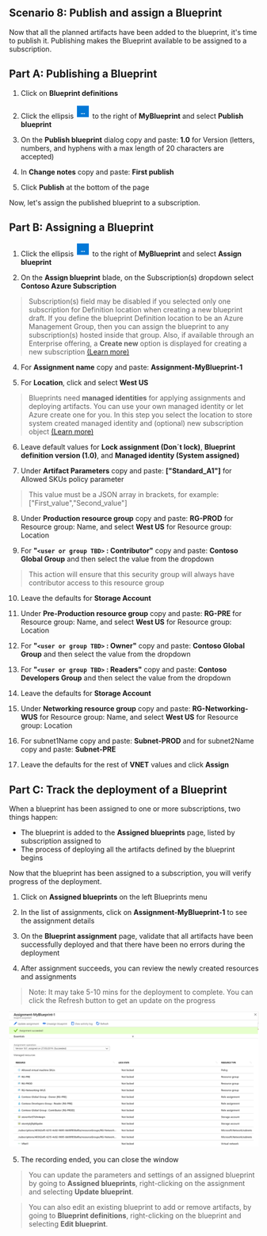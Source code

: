 ﻿## Scenario 8: Publish and assign a Blueprint

Now that all the planned artifacts have been added to the blueprint, it's time to publish it. Publishing makes the Blueprint available to be assigned to a subscription.

## Part A: Publishing a Blueprint

1. Click on **Blueprint definitions**

1. Click the ellipsis ![ellipsis icon](.\img\ellipses.png) to the right of **MyBlueprint** and select **Publish blueprint** 

1. On the **Publish blueprint** dialog copy and paste: **1.0** for Version (letters, numbers, and hyphens with a max length of 20 characters are accepted)

1. In **Change notes** copy and paste: **First publish**

1. Click **Publish** at the bottom of the page

Now, let's assign the published blueprint to a subscription.

## Part B: Assigning a Blueprint

1. Click the ellipsis ![ellipsis icon](.\img\ellipses.png) to the right of **MyBlueprint** and select **Assign blueprint**

1. On the **Assign blueprint** blade, on the Subscription(s) dropdown select **Contoso Azure Subscription** 

> Subscription(s) field may be disabled if you selected only one subscription for Definition location when creating a new blueprint draft. If you define the blueprint Definition location to be an Azure Management Group, then you can assign the blueprint to any subscription(s) hosted inside that group. Also, if available through an Enterprise offering, a **Create new** option is displayed for creating a new subscription [(Learn more)](https://docs.microsoft.com/en-us/azure/governance/blueprints/create-blueprint-portal#create-a-blueprint)

4. For **Assignment name** copy and paste: **Assignment-MyBlueprint-1**

1. For **Location**, click and select **West US**

> Blueprints need **managed identities** for applying assignments and deploying artifacts. You can use your own managed identity or let Azure create one for you. In this step you select the location to store system created managed identity and (optional) new subscription object [(Learn more)](https://docs.microsoft.com/en-us/azure/active-directory/managed-identities-azure-resources/overview)

6. Leave default values for **Lock assignment (Don´t lock)**, **Blueprint definition version (1.0)**, and **Managed identity (System assigned)**

1. Under **Artifact Parameters** copy and paste: **["Standard_A1"]** for Allowed SKUs policy parameter

> This value must be a JSON array in brackets, for example: ["First_value","Second_value"]

8. Under **Production resource group** copy and paste: **RG-PROD** for Resource group: Name, and select **West US** for Resource group: Location

1. For **"`<user or group TBD>` : Contributor"** copy and paste: **Contoso Global Group** and then select the value from the dropdown

> This action will ensure that this security group will always have contributor access to this resource group

10. Leave the defaults for **Storage Account**

1. Under **Pre-Production resource group** copy and paste: **RG-PRE** for Resource group: Name, and select **West US** for Resource group: Location

1. For **"`<user or group TBD>` : Owner"** copy and paste: **Contoso Global Group** and then select the value from the dropdown

1. For **"`<user or group TBD>` : Readers"** copy and paste: **Contoso Developers Group** and then select the value from the dropdown

1. Leave the defaults for **Storage Account**

1. Under **Networking resource group** copy and paste: **RG-Networking-WUS** for Resource group: Name, and select **West US** for Resource group: Location

1. For subnet1Name copy and paste: **Subnet-PROD** and for subnet2Name copy and paste: **Subnet-PRE**

1. Leave the defaults for the rest of **VNET** values and click **Assign**

## Part C: Track the deployment of a Blueprint

When a blueprint has been assigned to one or more subscriptions, two things happen:

* The blueprint is added to the **Assigned blueprints** page, listed by subscription assigned to
* The process of deploying all the artifacts defined by the blueprint begins

Now that the blueprint has been assigned to a subscription, you will verify progress of the deployment.

1. Click on **Assigned blueprints** on the left Blueprints menu

2. In the list of assignments, click on **Assignment-MyBlueprint-1** to see the assignment details

3. On the **Blueprint assignment** page, validate that all artifacts have been successfully deployed and that there have been no errors during the deployment

4. After assignment succeeds, you can review the newly created resources and assignments

> Note: It may take 5-10 mins for the deployment to complete. You can click the Refresh button to get an update on the progress

![Assigned](.\img\Assigned.png)

5. The recording ended, you can close the window

> You can update the parameters and settings of an assigned blueprint by going to **Assigned blueprints**, right-clicking on the assignment and selecting **Update blueprint**. 

> You can also edit an existing blueprint to add or remove artifacts, by going to **Blueprint definitions**, right-clicking on the blueprint and selecting **Edit blueprint**.